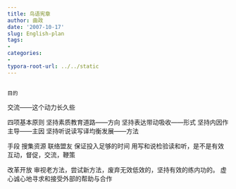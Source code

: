 ```yaml
---
title: 鸟语宪章
author: 曲政
date: '2007-10-17'
slug: English-plan
tags:
- 
categories:
- 
typora-root-url: ../../static
---
```


                                                                                                目的
交流——这个动力长久些

四项基本原则
坚持素质教育道路——方向
坚持表达带动吸收——形式
坚持内因作主导——主因
坚持听说读写译均衡发展——方法　　

手段
搜集资源
联络盟友
保证投入足够的时间
用写和说检验读和听，是不是有效
互动，督促，交流，鞭策　　

改革开放
审视老方法，尝试新方法，废弃无效低效的，坚持有效的练内功的。
虚心诚心地寻求和接受外部的帮助与合作                                                                                            